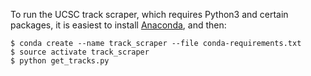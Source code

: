 To run the UCSC track scraper, which requires Python3 and certain packages, it is easiest to install [Anaconda](https://www.continuum.io/downloads), and then:

    $ conda create --name track_scraper --file conda-requirements.txt
    $ source activate track_scraper
    $ python get_tracks.py